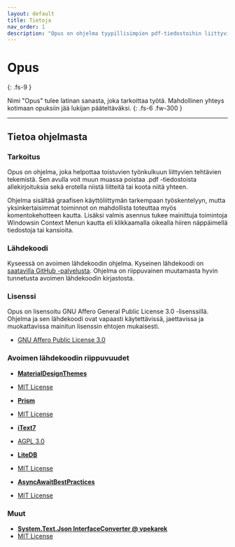```yaml
---
layout: default
title: Tietoja
nav_order: 1
description: "Opus on ohjelma tyypillisimpien pdf-tiedostoihin liittyvien työnkulkujen helpottamiseen"
---
```


# Opus
{: .fs-9 }

Nimi "Opus" tulee latinan sanasta, joka tarkoittaa työtä. Mahdollinen yhteys kotimaan opuksiin jää lukijan pääteltäväksi. 
{: .fs-6 .fw-300 }

---

## Tietoa ohjelmasta

### Tarkoitus

Opus on ohjelma, joka helpottaa toistuvien työnkulkuun liittyvien tehtävien tekemistä. Sen avulla voit muun muassa poistaa .pdf -tiedostoista allekirjoituksia sekä erotella niistä liitteitä tai koota niitä yhteen.

Ohjelma sisältää graafisen käyttöliittymän tarkempaan työskentelyyn, mutta yksinkertaisimmat toiminnot on mahdollista toteuttaa myös komentokehotteen kautta. Lisäksi valmis asennus tukee mainittuja toimintoja Windowsin Context Menun kautta eli klikkaamalla oikealla hiiren näppäimellä tiedostoja tai kansioita.

### Lähdekoodi

Kyseessä on avoimen lähdekoodin ohjelma. Kyseinen lähdekoodi on [saatavilla GitHub -palvelusta](https://github.com/CodeX-fi/Opus). Ohjelma on riippuvainen muutamasta hyvin tunnetusta avoimen lähdekoodin kirjastosta.

### Lisenssi

Opus on lisensoitu GNU Affero General Public License 3.0 -lisenssillä. Ohjelma ja sen lähdekoodi ovat vapaasti käytettävissä, jaettavissa ja muokattavissa mainitun lisenssin ehtojen mukaisesti.

* [GNU Affero Public License 3.0](https://www.gnu.org/licenses/agpl-3.0.html)

### Avoimen lähdekoodin riippuvuudet
- **[MaterialDesignThemes](https://github.com/MaterialDesignInXAML/MaterialDesignInXamlToolkit)**
- [MIT License](https://github.com/MaterialDesignInXAML/MaterialDesignInXamlToolkit/blob/master/LICENSE)

- **[Prism](https://github.com/PrismLibrary/Prism)**
- [MIT License](https://github.com/PrismLibrary/Prism/blob/master/LICENSE)

- **[iText7](https://github.com/itext/itext7-dotnet)**
- [AGPL 3.0](https://github.com/itext/itext7-dotnet/blob/develop/LICENSE.md)

- **[LiteDB](https://github.com/mbdavid/LiteDB)**
- [MIT License](https://github.com/mbdavid/LiteDB/blob/master/LICENSE)

- **[AsyncAwaitBestPractices](https://github.com/brminnick/AsyncAwaitBestPractices)**
- [MIT License](https://github.com/brminnick/AsyncAwaitBestPractices/blob/main/LICENSE.md)

### Muut
- **[System.Text.Json InterfaceConverter @ vpekarek](https://github.com/vpekarek/InterfaceConverter.SystemTextJson)**
- [MIT License](https://github.com/git/git-scm.com/blob/main/MIT-LICENSE.txt)
